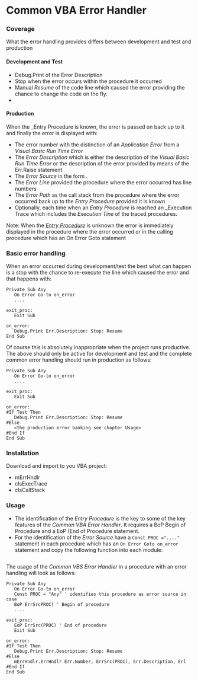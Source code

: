 # Common VBA Error Handler
### Coverage
What the error handling provides differs between development and test and production
#### Development and Test
- Debug.Print of the Error Description
- Stop when the error occurs within the procedure it occurred
- Manual _Resume_ of the code line which caused the error providing the chance to change the code on the fly.
- 
#### Production
When the _Entry Procedure is known, the error is passed on back up to it and finally the error is displayed with:
- The error number with the distinction of an _Application Error_ from a _Visual Basic Run Time Error_
- The _Error Description_ which is either the description of the _Visual Basic Run Time Error_ or the description of the error provided by means of the Err.Raise statement 
- The _Error Source_ in the form  <module>.<procedure>
- The _Error Line_ provided the procedure where the error occurred has line numbers
- The _Error Path_ as the call stack from the procedure where the error occurred back up to the _Entry Procedure_ provided it is known
- Optionally, each time when an _Entry Procedure_ is reached an _Execution Trace which includes the _Execution Tine_ of the traced procedures.

Note: When the [_Entry Procedure_](#the-entry-procedure) is unknown  the error is immediately displayed in the procedure where the error occurred or in the calling procedure which has an On Error Goto statement

### Basic error handling
When an error occurred during development/test the best what can happen is a stop with the chance to re-execute the line which caused the error and that happens with:

```vbscript
Private Sub Any
   On Error Go-to on_error
   ....
   
exit_proc:
   Exit Sub
   
on_error:
   Debug.Print Err.Description: Stop: Resume
End Sub
```
Of course this is absolutely inappropriate when the project runs productive. The above should only be active for development and test and the complete common error handling should run in production as follows:
```vbscript
Private Sub Any
   On Error Go-to on_error
   ....
   
exit_proc:
   Exit Sub
   
on_error:
#If Test Then
   Debug.Print Err.Description: Stop: Resume
#Else
   <the production error banking see chapter Usage>
#End If
End Sub
```
### Installation
Download and import to you VBA project:
- mErrHndlr
- clsExecTrace
- clsCallStack
### Usage
 - The identification of the _Entry Procedure_ is the key to some of the key features of the _Common VBA Error Handler_. It requires  a BoP Begin of Procedure and a EoP (End of Procedure statement.
 - For the identification of the _Error Source_ have a ```Const PROC ="...." ``` statement in each procedure which has an ```On Error Goto on_error``` statement and copy the following function into each module:
```vbscript
```
The usage of the _Common VBS Error Handler_  in a procedure with an error handling will look as follows:

```vbscript
Private Sub Any
   On Error Go-to on_error
   Const PROC = "Any" ' identifies this procedure as error source in case
   BoP ErrSrcPROC) ' Begin of procedure
   ....
   
exit_proc:
   EoP ErrSrc(PROC) ' End of procedure
   Exit Sub
   
on_error:
#If Test Then
   Debug.Print Err.Description: Stop: Resume
#Else
   mErrHndlr.ErrHndlr Err.Number, ErrSrc(PROC), Err.Description, Erl
#End If
End Sub
```